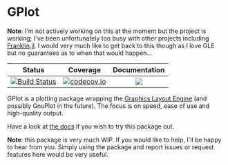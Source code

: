 # GPlot

**Note**: I'm not actively working on this at the moment but the project is working; I've been unfortunately too busy with other projects including [Franklin.jl](https://github.com/tlienart/Franklin.jl). I would very much like to get back to this though as I love GLE but no guarantees as to when that would happen...

| Status | Coverage | Documentation |
| :----: | :------: | :-----------: |
| [![Build Status](https://travis-ci.org/tlienart/GPlot.jl.svg?branch=master)](https://travis-ci.org/tlienart/GPlot.jl) | [![codecov.io](http://codecov.io/github/tlienart/GPlot.jl/coverage.svg?branch=master)](http://codecov.io/github/tlienart/GPlot.jl?branch=master) | [![](https://img.shields.io/badge/docs-dev-blue.svg)](https://tlienart.github.io/GPlot.jl/dev)

GPlot is a plotting package wrapping the [Graphics Layout Engine](http://glx.sourceforge.net/index.html) (and possibly GnuPlot in the future).
The focus is on speed, ease of use and high-quality output.

Have a look at [the docs](https://tlienart.github.io/GPlot.jl/dev) if you wish to try this package out.

**Note**: this package is very much WIP. If you would like to help, I'll be happy to hear from you.
Simply using the package and report issues or request features here would be very useful.
